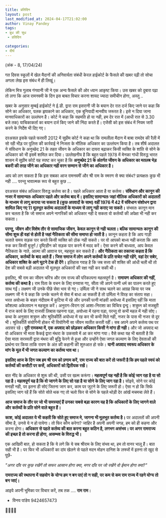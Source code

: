 ```yaml
---
title: प्रतिदिन
layout: post
last_modified_at: 2024-04-17T21:02:00
author: Vinay Pandey
tags:
- बुध की सुध
 - प्रतिदिन

categories:
- दीर्घ
---
```

(अंक - 8, 17/04/24)

गत दिवस स्कूलों में खेल मैदानों की अनिवार्यता संबंधी केरल हाईकोर्ट के फैसले की खबर पढ़ी तो सोचा अगला लेख इस संबंध में ही लिखूं। 

लेकिन मित्र गुलाब गंगवानी जी ने एक अन्य फैसले की ओर ध्यान आकृष्ट किया। उस खबर को दुबारा पढ़ा तो लगा कि आज रामनवमी के दिन इस बाबत विचार करना शायद ज्यादा समीचीन होगा, अस्तु .. 

खबर के अनुसार मुम्बई हाईकोर्ट ने ई.डी. द्वारा राम इसरानी जी के बयान देर रात दर्ज किए जाने पर कहा कि सोने का अधिकार, पलक झपकाने का अधिकार, एक बुनियादी मानवीय जरूरत है। इसे न दिया जाना  मानवाधिकारों का उल्लंघन है। कोर्ट ने कहा कि सहमति हो या नही, हम देर रात में (आधी रात से 3.30 बजे तक) याचिकाकर्ता का बयान दर्ज किए जाने की निंदा करते हैं। एजेंसी को इस संबंध में नियम जारी करने के निर्देश भी दिए गए। 

दरअसल इसके पहले फरवरी 2012 में सुप्रीम कोर्ट ने कहा था कि रामलीला मैदान में बाबा रामदेव की रैली में सो रही भीड़ पर पुलिस की कार्रवाई ने निजता के मौलिक अधिकार का उल्लंघन किया है। तब शीर्ष अदालत ने संविधान के अनुच्छेद 21 के तहत जीवन के अधिकार का दायरा बढ़ाकर किसी व्यक्ति के शांति से सोने के अधिकार को भी इसमें शामिल कर दिया। उल्लेखनीय है कि बहुत पहले 1978 में मेनका गांधी विरुद्ध भारत शासन में सुप्रीम कोर्ट यह स्पष्ट कर चुका है कि **अनुच्छेद 21 के अंतर्गत जीवन के अधिकार का मतलब भेड़ बकरी की तरह जीने का अधिकार नही वरन सम्मान से जीने का अधिकार है।**

आप को लग सकता है कि इस सबका आज रामनवमीं और श्री राम के स्मरण से क्या संबंध?  प्रत्यक्षतः कुछ भी नही .... परन्तु भावात्मक रूप से बहुत कुछ ...

दरअसल संबंध अधिकार विरुद्ध कर्तव्य का है। पहले अधिकार आता है या कर्तव्य। **संविधान और कानून की नजर में सामान्यतः अधिकार पहले और कर्तव्य बाद में। इसलिए सामान्यतः जहां मौलिक अधिकारों को अदालतों के माध्यम से लागू कराया जा सकता है (कुछ अपवादों के साथ) वहीं 1976 में 42 वें संविधान संशोधन द्वारा शामिल किए गए 11 मूलभूत कर्तव्य अदालतों के माध्यम से लागू नही कराए जा सकते।** संभवतः कानून मान कर चलता है कि जो समाज अपने नागरिकों को अधिकार नही दे सकता वो कर्तव्यों की अपेक्षा भी नही कर सकता। 

**परन्तु, जीवन और विशेष तौर से सामाजिक जीवन, केवल कानून से नही चलता। बल्कि सामान्यतः कानून की सीमा शुरू ही वहां से होती है जहां नैतिकता की सीमा समाप्त हो जाती है।** कानून कहता है कि आप गाड़ी चलाते समय सड़क पार करते किसी व्यक्ति को ठोक नही सकते। पर वो आपको बाध्य नही करता कि आप रुक कर किसी बुजुर्ग / दृष्टिहीन को सड़क पार करने में मदद करें। ऐसा करने की बाध्यता, आप केवल नैतिकता के नाते, आत्मा की आवाज पर, महसूस कर सकते हैं। **और नैतिकता का तकाजा कहता है कि अधिकार, कर्तव्यों के बाद आते हैं। जिस समाज में लोग अपने कर्तव्यों के प्रति सचेत नही रहेंगे, वहां देर सबेर, अधिकार शक्ति के आगे घुटने टेक ही देंगे।** इतिहास गवाह है कि जब सत्ता की शक्ति की आंधी चली थी तो देश की सबसे बड़ी अदालत भी मूलभूत अधिकारों की रक्षा नही कर सकी थी। 

इसलिए, श्री राम का जीवन चरित्र और राम राज्य की परिकल्पना महत्वपूर्ण है।  **रामायण अधिकार की नहीं, कर्तव्य की कथा है।** राम पिता के वचन के लिए वनवास गए, सीता जी अपने पत्नी धर्म का पालन करते हुए साथ गईं। लक्ष्मण जी उनके पीछे सेवा भाव से गए। उर्मिला जी ने साथ चलने का आग्रह किया पर जब लक्ष्मण जी ने ये कहा कि उनके चलने से सेवा में बाधा आ सकती है तो उर्मिला ने विरह का संताप सहा। भरत अयोध्या के बाहर नंदीग्राम में कुटिया में रहे और उनकी पत्नी मांडवी अयोध्या में इसलिए रहीं कि माता कौशल्या अकेलापन न महसूस करें। अनुराग-विराग एवं आशा-निराशा का विचित्र द्वन्द्व। शत्रुघ्न को मजबूरी में राज कार्य के लिए राजसी लिबास पहनना पड़ा, अयोध्या में रहना पड़ा, परन्तु वो कभी महल में नही सोए। कथा के अनुसार शत्रुघ्न और श्रुतिकीर्ति अयोध्या में रह कर भी कभी मिले नही, नजर के पास भी नजर से दूर भी। श्रुतिकीर्ति संयोगिनी होकर भी वियोगिनी सा जीवन व्यतीत करती रहीं। सब अपने अपने कर्तव्य पथ पर अग्रसर रहे। **पूरी रामकथा में, एक अपवाद को छोड़कर अधिकार किसी ने मांगा ही नही।** और जो अपवाद था वो अधिकार भी माता कैकई द्वारा मंथरा के उकसावे में आ कर मांगा गया। वैसे कथा यह भी बताती है कि ऐसा माता सरस्वती द्वारा मंथरा की बुद्धि फेरने से हुआ और उन्होंने ऐसा जगत कल्याण के लिए देवताओं की प्रार्थना पर किया ताकि रावण के अंत की कहानी की शुरुआत हो सके। **यानी अपवाद स्वरूप अधिकार के मांग के मूल में भी जगत कल्याण का कर्तव्य भाव था।**

**इसलिए आज के दिन जब हम श्री राम को प्रणाम करें, राम राज्य की बात करें तो जरूरी है कि हम पहले स्वयं को कर्तव्यों की कसौटी पर कसें, अधिकारों को द्वितीयक रखें।**

बात नींद के अधिकार से शुरू की थी, उसी पर खत्म करूंगा। **महत्वपूर्ण यह नही है कि कोई जाग रहा है या सो रहा है। महत्वपूर्ण यह है कि वो जागने के लिए सो रहा है या सोने के लिए जाग रहा है।** सोइये, सोने पर कोई मनाही नही, पर इतना ही सोएं जितना जाग कर, काम पर जुटने के लिए जरूरी हो। ऐसा न हो कि सिर्फ इसलिए जाग रहें हैं कि सोते सोते थक गए तो चलो फिर से सोने के पहले थोड़ी देर आंखें मचमचा लेते हैं। 

**आज समाज के तौर पर जो भी समस्याएं हैं उनका सबसे बड़ा कारण यह है कि अधिकारों के लिए जागने वाले और कर्तव्यों के प्रति सोने वाले बहुत हैं।** 

**काश, कोई अदालत ये भी कहती कि सोते हुए समाज मे, जागना भी मूलभूत कर्तव्य है।** पर अदालतों की अपनी सीमा है, उनसे ये न हो पायेगा। तो फिर कौन करेगा? जाहिर है अपनी अपनी जगह, हम को ही कहना और करना होगा। **अधिकार से पहले कर्तव्य की बात करना बहुत कठिन है, लगभग असंभव। पर अगर रामराज्य की इच्छा है तो करना ही होगा, असम्भव के विरुद्ध भी।**

एक आखिरी बात, हो सकता है कि ये लगे कि ये सब श्रीराम के लिए संभव था, हम तो वानर भालू हैं। बात सही भी है। पर फिर भी अधिकारों का दांव खेलने से पहले मदन मोहन दानिश के लफ्जों में इतना तो खुद से पूछें-

*"अगर दाँव पर कुछ रखेंगें तो सफर आसान होगा क्या,* 
*मगर दाँव पर जो रखेंगे वो ईमान होगा क्या?"* 

**रामराज्य की स्थापना में सहयोग के योग्य हम न बन पाएं तो न सही, पर कम से कम राम राज्य में रहने योग्य तो बन जाएं।**

आइये अपनी भूमिका पर विचार करें,
तब तक .... **राम राम**। 

- विनय पांडेय
9424657473

🙏🌷🌷🙏


